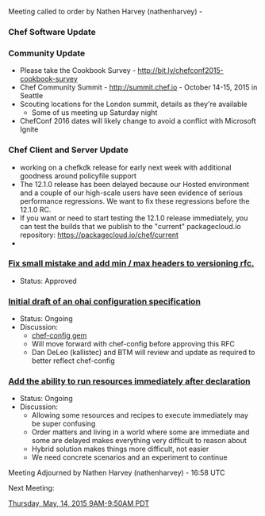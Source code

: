 Meeting called to order by Nathen Harvey (nathenharvey) - 

### Chef Software Update

### Community Update

* Please take the Cookbook Survey - http://bit.ly/chefconf2015-cookbook-survey
* Chef Community Summit - http://summit.chef.io - October 14-15, 2015 in Seattle
* Scouting locations for the London summit, details as they're available
  * Some of us meeting up Saturday night
* ChefConf 2016 dates will likely change to avoid a conflict with Microsoft Ignite


### Chef Client and Server Update

* working on a chefkdk release for early next week with additional goodness around policyfile support
* The 12.1.0 release has been delayed because our Hosted environment and a couple of our high-scale users have seen evidence of serious performance regressions. We want to fix these regressions before the 12.1.0 RC.
* If you want or need to start testing the 12.1.0 release immediately, you can test the builds that we publish to the "current" packagecloud.io repository:  https://packagecloud.io/chef/current
* 


### [Fix small mistake and add min / max headers to versioning rfc.](https://github.com/chef/chef-rfc/pull/123)
* Status:  Approved

### [Initial draft of an ohai configuration specification](https://github.com/chef/chef-rfc/pull/118)
* Status:  Ongoing
* Discussion:
  * [chef-config gem](https://github.com/chef/chef/pull/3270)
  * Will move forward with chef-config before approving this RFC
  * Dan DeLeo (kallistec) and BTM will review and update as required to better reflect chef-config 
  
### [Add the ability to run resources immediately after declaration](https://github.com/chef/chef-rfc/pull/126)
* Status:  Ongoing
* Discussion:
  * Allowing some resources and recipes to execute immediately may be super confusing
  * Order matters and living in a world where some are immediate and some are delayed makes everything very difficult to reason about
  * Hybrid solution makes things more difficult, not easier
  * We need concrete scenarios and an experiment to continue

  
Meeting Adjourned by Nathen Harvey (nathenharvey) - 16:58 UTC

Next Meeting:

[Thursday, May, 14, 2015 9AM-9:50AM PDT](http://www.timeanddate.com/worldclock/fixedtime.html?msg=%23chef-hacking+developers%27+meeting&iso=20150514T12&p1=419&am=50)